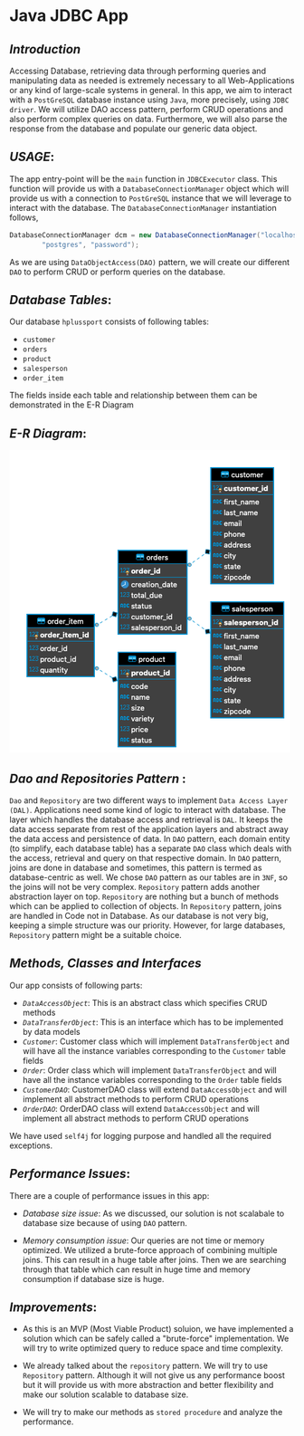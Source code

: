 # Java JDBC App
 
 ## ***Introduction***
 Accessing Database, retrieving data through performing queries and manipulating data as needed is 
 extremely necessary to all Web-Applications or any kind of large-scale systems in general. In this app, 
 we aim to interact with a `PostGreSQL` database instance using `Java`, more precisely, using `JDBC driver`.
 We will utilize DAO access pattern, perform CRUD operations and also perform complex queries on 
 data. Furthermore, we will also parse the response from the database and populate our generic 
 data object. 

## ***USAGE***:

The app entry-point will be the `main` function in `JDBCExecutor` class. This function will
provide us with a `DatabaseConnectionManager` object which will provide us with a connection to
`PostGreSQL` instance that we will leverage to interact with the database. The 
`DatabaseConnectionManager` instantiation follows,

````java
DatabaseConnectionManager dcm = new DatabaseConnectionManager("localhost", "hplussport",
        "postgres", "password");
````

As we are using `DataObjectAccess(DAO)` pattern, we will create our different `DAO` to perform
CRUD or perform queries on the database.

## ***Database Tables***:
Our database `hplussport` consists of following tables:
* `customer`
* `orders`
* `product`
* `salesperson`
* `order_item`

The fields inside each table and relationship between them can be demonstrated in the E-R
Diagram

## ***E-R Diagram***:
![E-R Diagram](./assets/jdbc_er.png)

## ***Dao and Repositories Pattern*** :
`Dao` and `Repository` are two different ways to implement `Data Access Layer (DAL)`. Applications
need some kind of logic to interact with database. The layer which handles the database access 
and retrieval is `DAL`. It keeps the data access separate from rest of the application layers
and abstract away the data access and persistence of data. In `DAO` pattern, each domain
entity (to simplify, each database table) has a separate `DAO` class which deals with the access,
retrieval and query on that respective domain. In `DAO` pattern, joins are done in database and
sometimes, this pattern is termed as database-centric as well. We chose `DAO` pattern as our tables
are in `3NF`, so the joins will not be very complex. `Repository` pattern adds another 
abstraction layer on top. `Repository` are nothing but a bunch of methods which can be 
applied to collection of objects. In `Repository` pattern, joins are handled in Code not in 
Database. As our database is not very big, keeping a simple structure was our priority. However,
for large databases, `Repository` pattern might be a suitable choice. 

## ***Methods, Classes and Interfaces***

Our app consists of following parts:

  * *`DataAccessObject`*: This is an abstract class which specifies CRUD methods
 * *`DataTransferObject`*: This is an interface which has to be implemented by data
 models
 * *`Customer`*: Customer class which will implement `DataTransferObject` and will
 have all the instance variables corresponding to the `Customer` table fields
 * *`Order`*: Order class which will implement `DataTransferObject` and will
  have all the instance variables corresponding to the `Order` table fields
  * *`CustomerDAO`*: CustomerDAO class will extend `DataAccessObject` and will
  implement all abstract methods to perform CRUD operations
  * *`OrderDAO`*: OrderDAO class will extend `DataAccessObject` and will
    implement all abstract methods to perform CRUD operations 
      
We have used `self4j` for logging purpose and handled all the required exceptions.

## ***Performance Issues***:

There are a couple of performance issues in this app:

* *Database size issue*: As we discussed, our solution is not scalabale to database size
because of using `DAO` pattern.

* *Memory consumption issue*: Our queries are not time or memory optimized. We utilized a 
brute-force approach of combining multiple joins. This can result in a huge table after 
joins. Then we are searching through that table which can result in huge time and memory 
consumption if database size is huge.

## ***Improvements***:

* As this is an MVP (Most Viable Product) soluion, we have implemented a solution which can be
safely called a "brute-force" implementation. We will try to write optimized query to reduce
space and time complexity.

* We already talked about the `repository` pattern. We will try to use `Repository` pattern.
Although it will not give us any performance boost but it will provide us with more 
abstraction and better flexibility and make our solution scalable to database size.

* We will try to make our methods as `stored procedure` and analyze the performance. 

